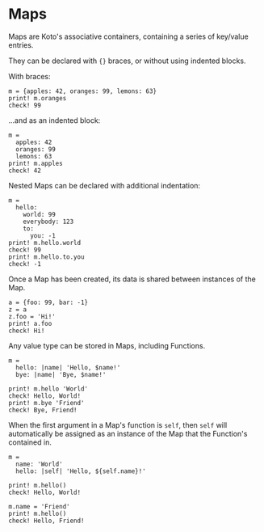 # Maps

Maps are Koto's associative containers, containing a series of key/value entries.

They can be declared with `{}` braces, or without using indented blocks.

With braces:

```koto
m = {apples: 42, oranges: 99, lemons: 63}
print! m.oranges
check! 99
```

...and as an indented block:

```koto
m = 
  apples: 42
  oranges: 99
  lemons: 63
print! m.apples
check! 42
```

Nested Maps can be declared with additional indentation:

```koto
m =
  hello:
    world: 99
    everybody: 123
    to:
      you: -1
print! m.hello.world
check! 99
print! m.hello.to.you
check! -1
```

Once a Map has been created, its data is shared between instances of the Map.

```koto
a = {foo: 99, bar: -1}
z = a
z.foo = 'Hi!'
print! a.foo
check! Hi!
```

Any value type can be stored in Maps, including Functions.

```koto
m = 
  hello: |name| 'Hello, $name!'
  bye: |name| 'Bye, $name!'

print! m.hello 'World'
check! Hello, World!
print! m.bye 'Friend'
check! Bye, Friend!
```

When the first argument in a Map's function is `self`,
then `self` will automatically be assigned as an instance of the Map that the Function's contained in.

```koto
m = 
  name: 'World'
  hello: |self| 'Hello, ${self.name}!'

print! m.hello()
check! Hello, World!

m.name = 'Friend'
print! m.hello()
check! Hello, Friend!
```
